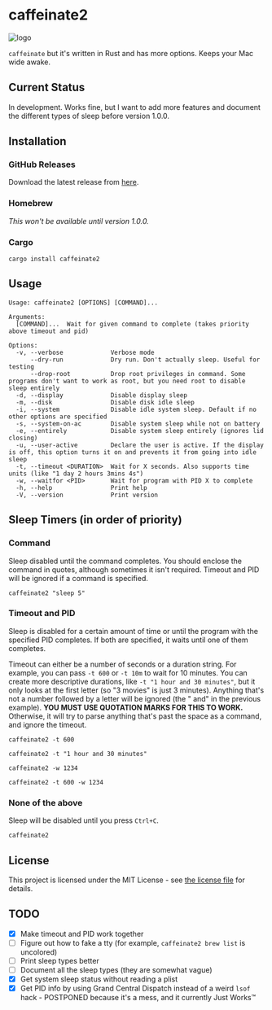# caffeinate2

![logo](https://randomblock1.com/assets/images/caffeinate2.svg)

`caffeinate` but it's written in Rust and has more options. Keeps your Mac wide awake.

## Current Status

In development. Works fine, but I want to add more features and document the different types of sleep before version
1.0.0.

## Installation

### GitHub Releases

Download the latest release from [here](https://github.com/randomblock1/caffeinate2/releases/latest).

### Homebrew

_This won't be available until version 1.0.0._

### Cargo

`cargo install caffeinate2`

## Usage

```plaintext
Usage: caffeinate2 [OPTIONS] [COMMAND]...

Arguments:
  [COMMAND]...  Wait for given command to complete (takes priority above timeout and pid)

Options:
  -v, --verbose             Verbose mode
      --dry-run             Dry run. Don't actually sleep. Useful for testing
      --drop-root           Drop root privileges in command. Some programs don't want to work as root, but you need root to disable sleep entirely
  -d, --display             Disable display sleep
  -m, --disk                Disable disk idle sleep
  -i, --system              Disable idle system sleep. Default if no other options are specified
  -s, --system-on-ac        Disable system sleep while not on battery
  -e, --entirely            Disable system sleep entirely (ignores lid closing)
  -u, --user-active         Declare the user is active. If the display is off, this option turns it on and prevents it from going into idle sleep
  -t, --timeout <DURATION>  Wait for X seconds. Also supports time units (like "1 day 2 hours 3mins 4s")
  -w, --waitfor <PID>       Wait for program with PID X to complete
  -h, --help                Print help
  -V, --version             Print version
```

## Sleep Timers (in order of priority)

### Command

Sleep disabled until the command completes. You should enclose the command in quotes, although sometimes it isn't
required. Timeout and PID will be ignored if a command is specified.

`caffeinate2 "sleep 5"`

### Timeout and PID

Sleep is disabled for a certain amount of time or until the program with the specified PID completes. If both are
specified, it waits until one of them completes.

Timeout can either be a number of seconds or a duration string. For example, you can pass `-t 600` or `-t 10m` to wait
for 10 minutes. You can create more descriptive durations, like `-t "1 hour and 30 minutes"`, but it only looks at the
first letter (so "3 movies" is just 3 minutes). Anything that's not a number followed by a letter will be ignored (the "
and" in the previous example). **YOU MUST USE QUOTATION MARKS FOR THIS TO WORK.** Otherwise, it will try to parse
anything that's past the space as a command, and ignore the timeout.

`caffeinate2 -t 600`

`caffeinate2 -t "1 hour and 30 minutes"`

`caffeinate2 -w 1234`

`caffeinate2 -t 600 -w 1234`

### None of the above

Sleep will be disabled until you press `Ctrl+C`.

`caffeinate2`

## License

This project is licensed under the MIT License - see [the license file](LICENSE.txt) for details.

## TODO

- [x] Make timeout and PID work together
- [ ] Figure out how to fake a tty (for example, `caffeinate2 brew list` is uncolored)
- [ ] Print sleep types better
- [ ] Document all the sleep types (they are somewhat vague)
- [x] Get system sleep status without reading a plist
- [x] Get PID info by using Grand Central Dispatch instead of a weird `lsof` hack - POSTPONED because it's a mess, and
  it currently Just Works™️
